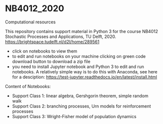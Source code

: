 # NB4012_2020
Computational resources

This repository contains support material in Python 3 for the course NB4012 Stochastic Processes and Applications, TU Delft, 2020.
https://brightspace.tudelft.nl/d2l/home/289561

- click on notebooks to view them
- to edit and run notebooks on your machine clicking on green code download button to download a zip file
- you need to install Jupyter notebook and Python 3 to edit and run notebooks. A relatively simple way is to do this with Anaconda, see here for a desciption: https://test-jupyter.readthedocs.io/en/latest/install.html

Content of Notebooks:

- Support Class 1: linear algebra, Gershgorin theorem, simple random walk
- Support Class 2: branching processes, Urn models for reinforcement processes
- Support Class 3: Wright-Fisher model of population dynamics
